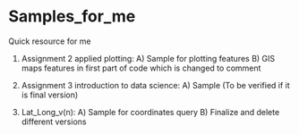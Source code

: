 # Samples_for_me
Quick resource for me

1) Assignment 2 applied plotting: 
    A) Sample for plotting features B) GIS maps features in first part of code which is changed to comment

2) Assignment 3 introduction to data science:
    A) Sample (To be verified if it is final version)

3) Lat_Long_v(n):
    A) Sample for coordinates query B) Finalize and delete different versions
    
